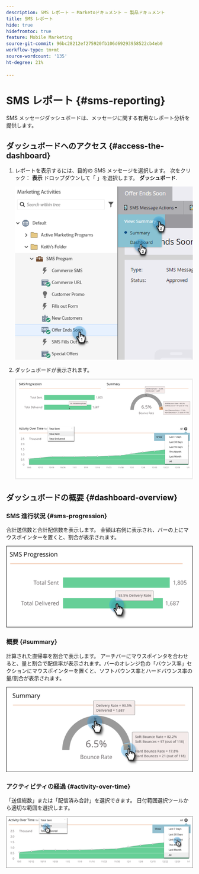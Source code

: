 ```yaml
---
description: SMS レポート — Marketoドキュメント — 製品ドキュメント
title: SMS レポート
hide: true
hidefromtoc: true
feature: Mobile Marketing
source-git-commit: 96bc28212ef275920fb106d69293958522cb4eb0
workflow-type: tm+mt
source-wordcount: '135'
ht-degree: 21%

---
```


# SMS レポート {#sms-reporting}

SMS メッセージダッシュボードは、メッセージに関する有用なレポート分析を提供します。

## ダッシュボードへのアクセス {#access-the-dashboard}

1. レポートを表示するには、目的の SMS メッセージを選択します。 次をクリック： **表示** ドロップダウンして「 」を選択します。 **ダッシュボード**.

   ![](assets/sms-reporting-1.png)

1. ダッシュボードが表示されます。

   ![](assets/sms-reporting-2.png)

## ダッシュボードの概要 {#dashboard-overview}

### SMS 進行状況 {#sms-progression}

合計送信数と合計配信数を表示します。 金額は右側に表示され、バーの上にマウスポインターを置くと、割合が表示されます。

![](assets/sms-reporting-3.png)

### 概要 {#summary}

計算された直帰率を割合で表示します。 アーチバーにマウスポインタを合わせると、量と割合で配信率が表示されます。バーのオレンジ色の「バウンス率」セクションにマウスポインターを置くと、ソフトバウンス率とハードバウンス率の量/割合が表示されます。

![](assets/sms-reporting-4.png)

### アクティビティの経過 {#activity-over-time}

「送信総数」または「配信済み合計」を選択できます。 日付範囲選択ツールから適切な範囲を選択します。

![](assets/sms-reporting-5.png)
